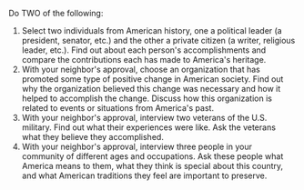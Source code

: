 Do TWO of the following:

1. Select two individuals from American history, one a political leader (a president, senator, etc.) and the other a private citizen (a writer, religious leader, etc.). Find out about each person's accomplishments and compare the contributions each has made to America's heritage.
1. With your neighbor's approval, choose an organization that has promoted some type of positive change in American society. Find out why the organization believed this change was necessary and how it helped to accomplish the change. Discuss how this organization is related to events or situations from America's past.
1. With your neighbor's approval, interview two veterans of the U.S. military. Find out what their experiences were like. Ask the veterans what they believe they accomplished.
1. With your neighbor's approval, interview three people in your community of different ages and occupations. Ask these people what America means to them, what they think is special about this country, and what American traditions they feel are important to preserve.
